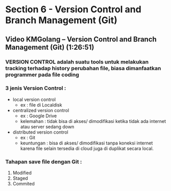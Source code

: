 # Section 6 - Version Control and Branch Management (Git)

## Video KMGolang – Version Control and Branch Management (Git) (1:26:51)

### **VERSION CONTROL** adalah suatu tools untuk melakukan tracking terhadap history perubahan file, biasa dimanfaatkan programmer pada file coding

### 3 jenis **Version Control** :
- local version control
  - ex : file di Localdisk
- centralized version control
  - ex : Google Drive
  - kelemahan : tidak bisa di akses/ dimodifikasi ketika tidak ada internet atau server sedang down
- distributed version control
  - ex : Git
  - keuntungan : bisa di akses/ dimodifikasi tanpa koneksi internet karena file selain tersedia di cloud juga di duplikat secara local.

### Tahapan save file dengan Git :
1. Modified
2. Staged
3. Commited
